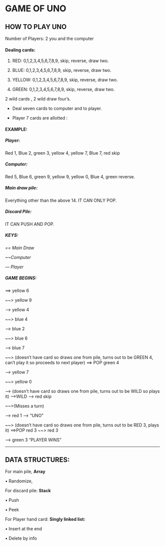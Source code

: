 # GAME OF UNO

## HOW TO PLAY UNO

Number of Players: 2 you and the computer

#### Dealing cards:
1. RED: 0,1,2,3,4,5,6,7,8,9, skip, reverse, draw two.

2. BLUE: 0,1,2,3,4,5,6,7,8,9, skip, reverse, draw two.

3. YELLOW: 0,1,2,3,4,5,6,7,8,9, skip, reverse, draw two.

4. GREEN: 0,1,2,3,4,5,6,7,8,9, skip, reverse, draw two.

2 wild cards , 2 wild draw four’s.

- Deal seven cards to computer and to player.

- Player 7 cards are allotted : 

#### EXAMPLE: 
##### Player: 
Red 1, Blue 2, green 3, yellow 4, yellow 7, Blue 7, red skip
##### Computer: 
Red 5, Blue 6, green 9, yellow 9, yellow 0, Blue 4, green reverse.
##### Main draw pile: 
Everything other than the above 14. IT CAN ONLY POP.
##### Discard Pile: 
IT CAN PUSH AND POP.

##### KEYS:
*== Main Draw*

*~~Computer*

*— Player*

##### GAME BEGINS:
==> yellow 6

~~> yellow 9

—> yellow 4

~~> blue 4

—> blue 2

~~> blue 6

—> blue 7

~~> (doesn’t have card so draws one from pile, turns out to be GREEN 4, can’t play it so proceeds to next player)
==> POP green 4

—> yellow 7

~~> yellow 0

—> (doesn’t have card so draws one from pile, turns out to be WILD so plays it)
—>WILD
—> red skip

~~>(Misses a turn)

—> red 1
—> “UNO”

~~> (doesn’t have card so draws one from pile, turns out to be RED 3, plays it)
==>POP red 3
~~> red 3

—> green 3
“PLAYER WINS”
__________________________________________________________

## DATA STRUCTURES:

For main pile, **Array**

•	Randomize,

For discard pile: **Stack**

•	Push

•	Peek

For Player hand card: **Singly linked list:**

•	Insert at the end

•	Delete by info



